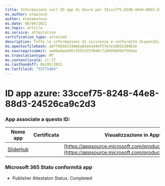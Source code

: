 ```yaml
---
title: Informazioni sull'ID app di Azure per 33ccef75-8248-44e8-88d3-24526ca9c2d3
ms.author: elmalova
author: elenamalova
ms.date: 08/04/2021
ms.topic: article
ms.service: attestation
certification_type: attested
description: Tutte le informazioni di sicurezza e conformità disponibili per 33ccef75-8248-44e8-88d3-24526ca9c2d3.
ms.openlocfilehash: a97f0656f2408ea82e43444f5fe7e18855384b3e
ms.sourcegitcommit: ae66ada4d4513555375f046c726093b0947583ee
ms.translationtype: MT
ms.contentlocale: it-IT
ms.lasthandoff: 08/05/2021
ms.locfileid: "53771403"
---
```

# <a name="azure-app-id-33ccef75-8248-44e8-88d3-24526ca9c2d3"></a>ID app azure: 33ccef75-8248-44e8-88d3-24526ca9c2d3


### <a name="apps-associated-with-this-id"></a>App associate a questo ID:
| **Nome app** | **Certificata** | **Visualizzazione in AppSource** |
|--------------|---------------|-----------------------|
| [SlideHub](https://docs.microsoft.com/microsoft-365-app-certification/forward/WA200001625) |  | [https://appsource.microsoft.com/product/office/WA200001625](https://appsource.microsoft.com/product/office/WA200001625) |

### <a name="microsoft-365-app-compliance-status"></a>Microsoft 365 Stato conformità app
- Publisher Attestaton Status: Completed
